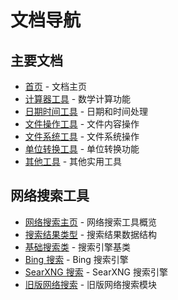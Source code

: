 # 文档导航

## 主要文档

- [首页](index.md) - 文档主页
- [计算器工具](calculator.md) - 数学计算功能
- [日期时间工具](datetime.md) - 日期和时间处理
- [文件操作工具](file_ops.md) - 文件内容操作
- [文件系统工具](filesystem.md) - 文件系统操作
- [单位转换工具](unit_converter.md) - 单位转换功能
- [其他工具](other_tools.md) - 其他实用工具

## 网络搜索工具

- [网络搜索主页](websearch/index.md) - 网络搜索工具概览
- [搜索结果类型](websearch/search_result.md) - 搜索结果数据结构
- [基础搜索类](websearch/base_search.md) - 搜索引擎基类
- [Bing 搜索](websearch/bing.md) - Bing 搜索引擎
- [SearXNG 搜索](websearch/searxng.md) - SearXNG 搜索引擎
- [旧版网络搜索](websearch/legacy.md) - 旧版网络搜索模块
